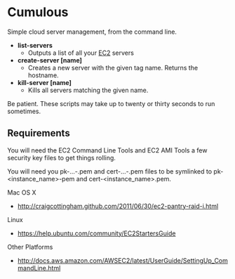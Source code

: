 Cumulous
========

Simple cloud server management, from the command line.

- **list-servers**
  - Outputs a list of all your [EC2](http://aws.amazon.com/ec2/) servers
- **create-server [name]**
  - Creates a new server with the given tag name. Returns the hostname.
- **kill-server [name]**
  - Kills all servers matching the given name.

Be patient. These scripts may take up to twenty or thirty seconds to run sometimes.

Requirements
------------

You will need the EC2 Command Line Tools and EC2 AMI Tools a few security key files to get things rolling.

You will need you pk-...-.pem and cert-...-.pem files to be symlinked to pk-<instance_name>-pem and cert-<instance_name>.pem.

Mac OS X
- http://craigcottingham.github.com/2011/06/30/ec2-pantry-raid-i.html

Linux
- https://help.ubuntu.com/community/EC2StartersGuide

Other Platforms
- http://docs.aws.amazon.com/AWSEC2/latest/UserGuide/SettingUp_CommandLine.html


